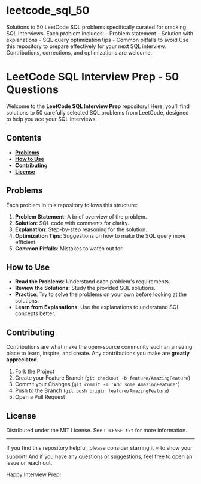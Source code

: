 # leetcode_sql_50
Solutions to 50 LeetCode SQL problems specifically curated for cracking SQL interviews. Each problem includes:  - Problem statement - Solution with explanations - SQL query optimization tips - Common pitfalls to avoid  Use this repository to prepare effectively for your next SQL interview. Contributions, corrections, and optimizations are welcome.

# LeetCode SQL Interview Prep - 50 Questions

Welcome to the **LeetCode SQL Interview Prep** repository! Here, you'll find solutions to 50 carefully selected SQL problems from LeetCode, designed to help you ace your SQL interviews.

## Contents

- **[Problems](#problems)**
- **[How to Use](#how-to-use)**
- **[Contributing](#contributing)**
- **[License](#license)**

## Problems

Each problem in this repository follows this structure:

1. **Problem Statement**: A brief overview of the problem.
2. **Solution**: SQL code with comments for clarity.
3. **Explanation**: Step-by-step reasoning for the solution.
4. **Optimization Tips**: Suggestions on how to make the SQL query more efficient.
5. **Common Pitfalls**: Mistakes to watch out for.

## How to Use

- **Read the Problems**: Understand each problem's requirements.
- **Review the Solutions**: Study the provided SQL solutions.
- **Practice**: Try to solve the problems on your own before looking at the solutions.
- **Learn from Explanations**: Use the explanations to understand SQL concepts better.

## Contributing

Contributions are what make the open-source community such an amazing place to learn, inspire, and create. Any contributions you make are **greatly appreciated**.

1. Fork the Project
2. Create your Feature Branch (`git checkout -b feature/AmazingFeature`)
3. Commit your Changes (`git commit -m 'Add some AmazingFeature'`)
4. Push to the Branch (`git push origin feature/AmazingFeature`)
5. Open a Pull Request

## License

Distributed under the MIT License. See `LICENSE.txt` for more information.

---

If you find this repository helpful, please consider starring it ⭐ to show your support! And if you have any questions or suggestions, feel free to open an issue or reach out.

Happy Interview Prep!
